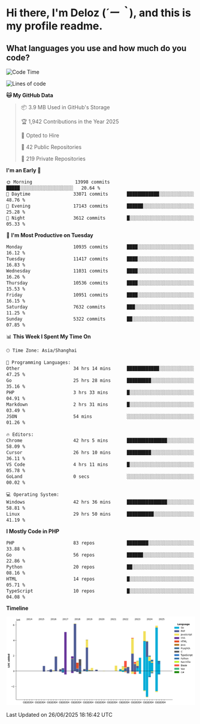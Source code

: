 # **Hi there, I'm Deloz (*´ー｀*), and this is my profile readme.**

## **What languages you use and how much do you code?**

<!--START_SECTION:waka-->
![Code Time](http://img.shields.io/badge/Code%20Time-6%2C778%20hrs%2035%20mins-blue)

![Lines of code](https://img.shields.io/badge/From%20Hello%20World%20I%27ve%20Written-56.2%20million%20lines%20of%20code-blue)

**🐱 My GitHub Data** 

> 📦 3.9 MB Used in GitHub's Storage 
 > 
> 🏆 1,942 Contributions in the Year 2025
 > 
> 💼 Opted to Hire
 > 
> 📜 42 Public Repositories 
 > 
> 🔑 219 Private Repositories 
 > 
**I'm an Early 🐤** 

```text
🌞 Morning                13998 commits       █████░░░░░░░░░░░░░░░░░░░░   20.64 % 
🌆 Daytime                33071 commits       ████████████░░░░░░░░░░░░░   48.76 % 
🌃 Evening                17143 commits       ██████░░░░░░░░░░░░░░░░░░░   25.28 % 
🌙 Night                  3612 commits        █░░░░░░░░░░░░░░░░░░░░░░░░   05.33 % 
```
📅 **I'm Most Productive on Tuesday** 

```text
Monday                   10935 commits       ████░░░░░░░░░░░░░░░░░░░░░   16.12 % 
Tuesday                  11417 commits       ████░░░░░░░░░░░░░░░░░░░░░   16.83 % 
Wednesday                11031 commits       ████░░░░░░░░░░░░░░░░░░░░░   16.26 % 
Thursday                 10536 commits       ████░░░░░░░░░░░░░░░░░░░░░   15.53 % 
Friday                   10951 commits       ████░░░░░░░░░░░░░░░░░░░░░   16.15 % 
Saturday                 7632 commits        ███░░░░░░░░░░░░░░░░░░░░░░   11.25 % 
Sunday                   5322 commits        ██░░░░░░░░░░░░░░░░░░░░░░░   07.85 % 
```


📊 **This Week I Spent My Time On** 

```text
🕑︎ Time Zone: Asia/Shanghai

💬 Programming Languages: 
Other                    34 hrs 14 mins      ████████████░░░░░░░░░░░░░   47.25 % 
Go                       25 hrs 28 mins      █████████░░░░░░░░░░░░░░░░   35.16 % 
PHP                      3 hrs 33 mins       █░░░░░░░░░░░░░░░░░░░░░░░░   04.91 % 
Markdown                 2 hrs 31 mins       █░░░░░░░░░░░░░░░░░░░░░░░░   03.49 % 
JSON                     54 mins             ░░░░░░░░░░░░░░░░░░░░░░░░░   01.26 % 

🔥 Editors: 
Chrome                   42 hrs 5 mins       ███████████████░░░░░░░░░░   58.09 % 
Cursor                   26 hrs 10 mins      █████████░░░░░░░░░░░░░░░░   36.11 % 
VS Code                  4 hrs 11 mins       █░░░░░░░░░░░░░░░░░░░░░░░░   05.78 % 
GoLand                   0 secs              ░░░░░░░░░░░░░░░░░░░░░░░░░   00.02 % 

💻 Operating System: 
Windows                  42 hrs 36 mins      ███████████████░░░░░░░░░░   58.81 % 
Linux                    29 hrs 50 mins      ██████████░░░░░░░░░░░░░░░   41.19 % 
```

**I Mostly Code in PHP** 

```text
PHP                      83 repos            ████████░░░░░░░░░░░░░░░░░   33.88 % 
Go                       56 repos            ██████░░░░░░░░░░░░░░░░░░░   22.86 % 
Python                   20 repos            ██░░░░░░░░░░░░░░░░░░░░░░░   08.16 % 
HTML                     14 repos            █░░░░░░░░░░░░░░░░░░░░░░░░   05.71 % 
TypeScript               10 repos            █░░░░░░░░░░░░░░░░░░░░░░░░   04.08 % 
```



**Timeline**

![Lines of Code chart](https://raw.githubusercontent.com/deloz/deloz/main/assets/bar_graph.png)


 Last Updated on 26/06/2025 18:16:42 UTC
<!--END_SECTION:waka-->
